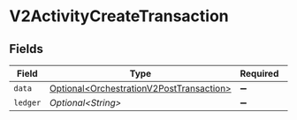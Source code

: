 # V2ActivityCreateTransaction


## Fields

| Field                                                                                              | Type                                                                                               | Required                                                                                           | Description                                                                                        |
| -------------------------------------------------------------------------------------------------- | -------------------------------------------------------------------------------------------------- | -------------------------------------------------------------------------------------------------- | -------------------------------------------------------------------------------------------------- |
| `data`                                                                                             | [Optional\<OrchestrationV2PostTransaction>](../../models/shared/OrchestrationV2PostTransaction.md) | :heavy_minus_sign:                                                                                 | N/A                                                                                                |
| `ledger`                                                                                           | *Optional\<String>*                                                                                | :heavy_minus_sign:                                                                                 | N/A                                                                                                |